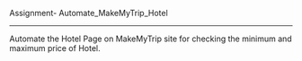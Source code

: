 Assignment- Automate_MakeMyTrip_Hotel

----------------------------------------------------------------------------


Automate the Hotel Page on MakeMyTrip site for checking the minimum and maximum price of Hotel.
